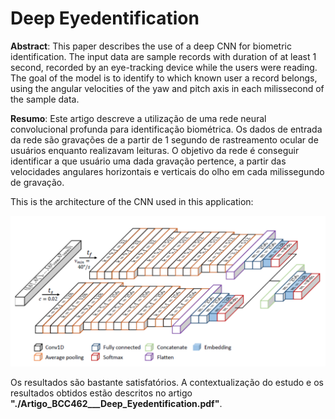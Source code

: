 # Deep Eyedentification

**Abstract**: This paper describes the use of a deep CNN for biometric identification.
The input data are sample records with duration of at least 1 second,
recorded by an eye-tracking device while the users were reading. The goal of
the model is to identify to which known user a record belongs, using the angular
velocities of the yaw and pitch axis in each milissecond of the sample data.

**Resumo**: Este artigo descreve a utilização de uma rede neural convolucional
profunda para identificação biométrica. Os dados de entrada da rede são
gravações de a partir de 1 segundo de rastreamento ocular de usuários enquanto
realizavam leituras. O objetivo da rede é conseguir identificar a que
usuário uma dada gravação pertence, a partir das velocidades angulares horizontais
e verticais do olho em cada milissegundo de gravação.


This is the architecture of the CNN used in this application: 

<img src="cnn_visualization.png" alt="CNN Architecture"/>

Os resultados são bastante satisfatórios. A contextualização do estudo e os resultados obtidos estão descritos no artigo **"./Artigo_BCC462___Deep_Eyedentification.pdf"**.


